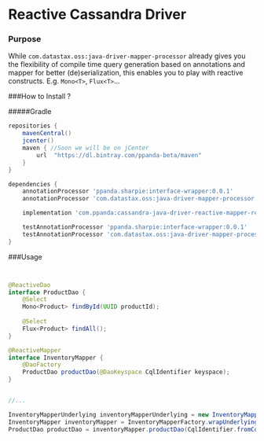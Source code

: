 # Reactive Cassandra Driver

### Purpose
While `com.datastax.oss:java-driver-mapper-processor` already gives you the flexibility of compile time query generation based on annotations and mapper for better (de)serialization,
this enables you to play with reactive constructs.
E.g. `Mono<T>`, `Flux<T>`...

###How to Install ?

#####Gradle
```groovy
repositories {
	mavenCentral()
	jcenter()
    maven { //Soon we will be on jCenter
        url  "https://dl.bintray.com/ppanda-beta/maven"
    }
}

dependencies {
	annotationProcessor 'ppanda.sharpie:interface-wrapper:0.0.1'
	annotationProcessor 'com.datastax.oss:java-driver-mapper-processor:4.5.1'

	implementation 'com.ppanda:cassandra-java-driver-reactive-mapper-reactor-core:0.0.1'

	testAnnotationProcessor 'ppanda.sharpie:interface-wrapper:0.0.1'
	testAnnotationProcessor 'com.datastax.oss:java-driver-mapper-processor:4.5.1'
}
```

###Usage

```java


@ReactiveDao
interface ProductDao {
	@Select
	Mono<Product> findById(UUID productId);
	
	@Select
	Flux<Product> findAll();
}

@ReactiveMapper
interface InventoryMapper {
	@DaoFactory
	ProductDao productDao(@DaoKeyspace CqlIdentifier keyspace);
}


//...

InventoryMapperUnderlying inventoryMapperUnderlying = new InventoryMapperUnderlyingBuilder(cqlSession).build();
InventoryMapper inventoryMapper = InventoryMapperFactory.wrapUnderlying(inventoryMapperUnderlying);
ProductDao productDao = inventoryMapper.productDao(CqlIdentifier.fromCql("keyspace1"));

```



